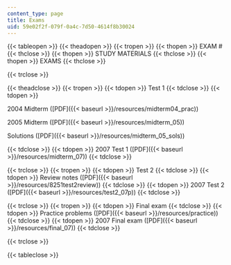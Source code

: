 ```yaml
---
content_type: page
title: Exams
uid: 59e02f2f-079f-0a4c-7d50-4614f8b30024
---
```


{{< tableopen >}}
{{< theadopen >}}
{{< tropen >}}
{{< thopen >}}
EXAM #
{{< thclose >}}
{{< thopen >}}
STUDY MATERIALS
{{< thclose >}}
{{< thopen >}}
EXAMS
{{< thclose >}}

{{< trclose >}}

{{< theadclose >}}
{{< tropen >}}
{{< tdopen >}}
Test 1
{{< tdclose >}}
{{< tdopen >}}


2004 Midterm ([PDF]({{< baseurl >}}/resources/midterm04_prac))

2005 Midterm ([PDF]({{< baseurl >}}/resources/midterm_05))

Solutions ([PDF]({{< baseurl >}}/resources/midterm_05_sols))


{{< tdclose >}}
{{< tdopen >}}
2007 Test 1 ([PDF]({{< baseurl >}}/resources/midterm_07))
{{< tdclose >}}

{{< trclose >}}
{{< tropen >}}
{{< tdopen >}}
Test 2
{{< tdclose >}}
{{< tdopen >}}
Review notes ([PDF]({{< baseurl >}}/resources/8251test2review))
{{< tdclose >}}
{{< tdopen >}}
2007 Test 2 ([PDF]({{< baseurl >}}/resources/test2_07p))
{{< tdclose >}}

{{< trclose >}}
{{< tropen >}}
{{< tdopen >}}
Final exam
{{< tdclose >}}
{{< tdopen >}}
Practice problems ([PDF]({{< baseurl >}}/resources/practice))
{{< tdclose >}}
{{< tdopen >}}
2007 Final exam ([PDF]({{< baseurl >}}/resources/final_07))
{{< tdclose >}}

{{< trclose >}}

{{< tableclose >}}